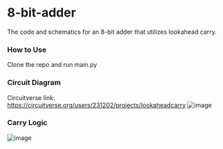 # 8-bit-adder

The code and schematics for an 8-bit adder that utilizes lookahead carry.

### How to Use
Clone the repo and run main.py

### Circuit Diagram
Circuitverse link: https://circuitverse.org/users/231202/projects/lookaheadcarry
![image](https://github.com/akshay-p-123/8-bit-adder/assets/80610931/52873de8-a099-49a1-a232-c218f9008e65)

### Carry Logic
![image](https://github.com/akshay-p-123/8-bit-adder/assets/80610931/1501be59-a99d-4189-ad7a-c3ac1cafbd36)


